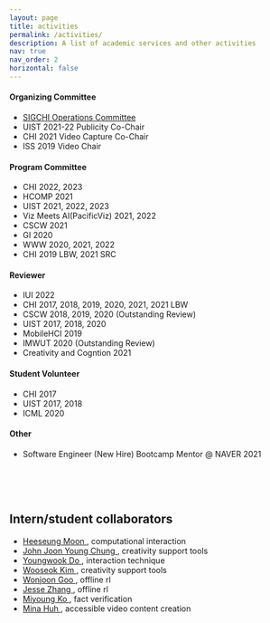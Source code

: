 ```yaml
---
layout: page
title: activities
permalink: /activities/
description: A list of academic services and other activities
nav: true
nav_order: 2
horizontal: false
---
```




#### Organizing Committee
- [SIGCHI Operations Committee](https://sigchi.org/people/operations-committee/)
- UIST 2021-22 Publicity Co-Chair
- CHI 2021 Video Capture Co-Chair
- ISS 2019 Video Chair
  
#### Program Committee
- CHI 2022, 2023
- HCOMP 2021
- UIST 2021, 2022, 2023
- Viz Meets AI(PacificViz) 2021, 2022
- CSCW 2021
- GI 2020
- WWW 2020, 2021, 2022
- CHI 2019 LBW, 2021 SRC


#### Reviewer
- IUI 2022
- CHI 2017, 2018, 2019, 2020, 2021, 2021 LBW
- CSCW 2018, 2019, 2020 (Outstanding Review)
- UIST 2017, 2018, 2020
- MobileHCI 2019
- IMWUT 2020 (Outstanding Review)
- Creativity and Cogntion 2021

#### Student Volunteer
- CHI 2017
- UIST 2017, 2018
- ICML 2020

#### Other
- Software Engineer (New Hire) Bootcamp Mentor @ NAVER 2021
  

<br/>
<br/>
<br/>

## Intern/student collaborators
- <a href="https://hsmoon121.github.io/"> Heeseung Moon </a>, computational interaction
- <a href="https://johnr0.github.io/"> John Joon Young Chung </a>, creativity support tools
- <a href="https://www.youngwookdo.me/"> Youngwook Do </a>, interaction technique
- <a href="https://www.linkedin.com/in/wooseok-kim-9166751a5/"> Wooseok Kim </a>, creativity support tools
- <a href="http://dev.wonjoon.me/"> Wonjoon Goo </a>, offline rl
- <a href="https://jesbu1.github.io/"> Jesse Zhang </a>, offline rl
- <a href="https://lklab.kaist.ac.kr/ea0a1b9f-a5cc-49fd-85bd-93704a228585"> Miyoung Ko </a>, fact verification
- <a href="https://minahuh.com/"> Mina Huh </a>, accessible video content creation